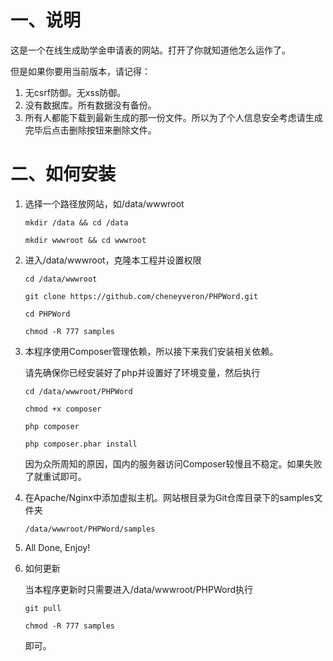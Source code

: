 # 一、说明

这是一个在线生成助学金申请表的网站。打开了你就知道他怎么运作了。

但是如果你要用当前版本，请记得：

1. 无csrf防御。无xss防御。
2. 没有数据库。所有数据没有备份。
3. 所有人都能下载到最新生成的那一份文件。所以为了个人信息安全考虑请生成完毕后点击删除按钮来删除文件。

# 二、如何安装

1. 选择一个路径放网站，如/data/wwwroot
    
       mkdir /data && cd /data
       
       mkdir wwwroot && cd wwwroot 
    
2. 进入/data/wwwroot，克隆本工程并设置权限

       cd /data/wwwroot
       
       git clone https://github.com/cheneyveron/PHPWord.git
       
       cd PHPWord
       
       chmod -R 777 samples

3. 本程序使用Composer管理依赖，所以接下来我们安装相关依赖。

    请先确保你已经安装好了php并设置好了环境变量，然后执行

       cd /data/wwwroot/PHPWord
       
       chmod +x composer
       
       php composer
       
       php composer.phar install

    因为众所周知的原因，国内的服务器访问Composer较慢且不稳定。如果失败了就重试即可。

4. 在Apache/Nginx中添加虚拟主机。网站根目录为Git仓库目录下的samples文件夹

       /data/wwwroot/PHPWord/samples

5. All Done, Enjoy!

6. 如何更新

   当本程序更新时只需要进入/data/wwwroot/PHPWord执行
   
       git pull
       
       chmod -R 777 samples
       
   即可。